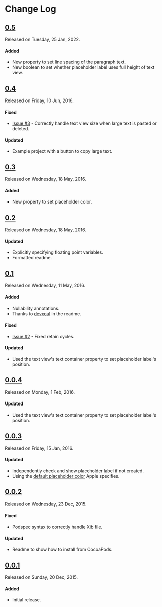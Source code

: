 # Change Log

## [0.5](https://github.com/sdpjswl/ASJExpandableTextView/releases/tag/0.5)
Released on Tuesday, 25 Jan, 2022.

#### Added
* New property to set line spacing of the paragraph text.
* New boolean to set whether placeholder label uses full height of text view.

## [0.4](https://github.com/sdpjswl/ASJExpandableTextView/releases/tag/0.4)
Released on Friday, 10 Jun, 2016.

#### Fixed
* [Issue #3](https://github.com/sdpjswl/ASJExpandableTextView/issues/3) - Correctly handle text view size when large text is pasted or deleted.

#### Updated
* Example project with a button to copy large text.

## [0.3](https://github.com/sdpjswl/ASJExpandableTextView/releases/tag/0.3)
Released on Wednesday, 18 May, 2016.

#### Added
* New property to set placeholder color.

## [0.2](https://github.com/sdpjswl/ASJExpandableTextView/releases/tag/0.2)
Released on Wednesday, 18 May, 2016.

#### Updated
* Explicitly specifying floating point variables.
* Formatted readme.

## [0.1](https://github.com/sdpjswl/ASJExpandableTextView/releases/tag/0.1)
Released on Wednesday, 11 May, 2016.

#### Added
* Nullability annotations.
* Thanks to [devxoul](https://github.com/devxoul/UITextView-Placeholder) in the readme.

#### Fixed
* [Issue #2](https://github.com/sdpjswl/ASJExpandableTextView/issues/2) - Fixed retain cycles.

#### Updated
* Used the text view's text container property to set placeholder label's position.

## [0.0.4](https://github.com/sdpjswl/ASJExpandableTextView/releases/tag/0.0.4)
Released on Monday, 1 Feb, 2016.

#### Updated
* Used the text view's text container property to set placeholder label's position.

## [0.0.3](https://github.com/sdpjswl/ASJExpandableTextView/releases/tag/0.0.3)
Released on Friday, 15 Jan, 2016.

#### Updated
* Independently check and show placeholder label if not created.
* Using the [default placeholder color](https://developer.apple.com/library/ios/documentation/UIKit/Reference/UITextField_Class/#//apple_ref/occ/instp/UITextField/placeholder) Apple specifies.

## [0.0.2](https://github.com/sdpjswl/ASJExpandableTextView/releases/tag/0.0.2)
Released on Wednesday, 23 Dec, 2015.

#### Fixed
* Podspec syntax to correctly handle Xib file.

#### Updated
* Readme to show how to install from CocoaPods.

## [0.0.1](https://github.com/sdpjswl/ASJExpandableTextView/releases/tag/0.0.1)
Released on Sunday, 20 Dec, 2015.

#### Added
* Initial release.
